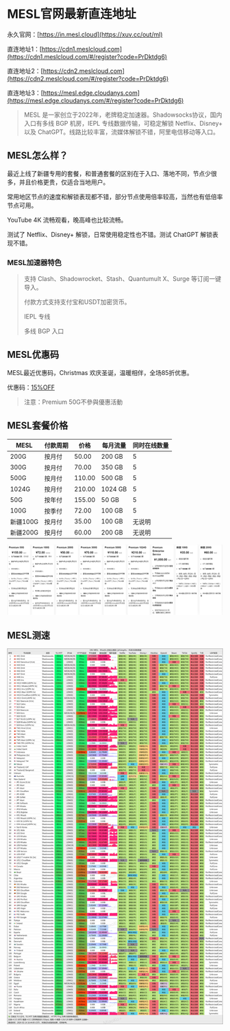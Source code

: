 # MESL官网最新直连地址

永久官网：[https://in.mesl.cloud](https://xuv.cc/out/ml)

直连地址1：[https://cdn1.meslcloud.com](https://cdn1.meslcloud.com/#/register?code=PrDktdg6)

直连地址2：[https://cdn2.meslcloud.com](https://cdn2.meslcloud.com/#/register?code=PrDktdg6)

直连地址3：[https://mesl.edge.cloudanys.com](https://mesl.edge.cloudanys.com/#/register?code=PrDktdg6)

> MESL 是一家创立于2022年，老牌稳定加速器。Shadowsocks协议，国内入口有多线 BGP 机房，IEPL 专线数据传输，可稳定解锁 Netflix、Disney+ 以及 ChatGPT。线路比较丰富，流媒体解锁不错，阿里电信移动等入口。

## MESL怎么样？

最近上线了新疆专用的套餐，和普通套餐的区别在于入口、落地不同，节点少很多，并且价格更贵，仅适合当地用户。

常用地区节点的速度和解锁表现都不错，部分节点使用倍率较高，当然也有低倍率节点可用。

YouTube 4K 流畅观看，晚高峰也比较流畅。

测试了 Netflix、Disney+ 解锁，日常使用稳定性也不错。测试 ChatGPT 解锁表现不错。

### MESL加速器特色

>支持 Clash、Shadowrocket、Stash、Quantumult X、Surge 等订阅一键导入。
>
>付款方式支持支付宝和USDT加密货币。
>
>IEPL 专线
>
>多线 BGP 入口

## MESL优惠码

MESL最近优惠码，Christmas 欢庆圣诞，温暖相伴，全场85折优惠。

优惠码：[15%OFF](https://xuv.cc/out/ml)

> 注意：Premium 50G不參與優惠活動

## MESL套餐价格

| MESL | 付款周期 | 价格     | 每月流量    | 同时在线数量 |
|--------|------|--------|---------|--------|
| 200G   | 按月付  | 50.00  | 200 GB  | 5      |
| 300G   | 按月付  | 70.00  | 350 GB  | 5      |
| 500G   | 按月付  | 110.00 | 500 GB  | 5      |
| 1024G  | 按月付  | 210.00 | 1024 GB | 5      |
| 50G    | 按年付  | 155.00 | 50 GB   | 5      |
| 100G   | 按季付  | 72.00  | 100 GB  | 5      |
| 新疆100G | 按月付  | 35.00 | 100 GB  | 无说明 |
| 新疆200G | 按月付  | 60.00 | 200 GB  | 无说明 |

[![MESL套餐价格](mesl_20241223_094331.png)](https://xuv.cc/out/ml)

## MESL测速

[![MESL测速参考MESL-SpeedTest](mesl_20241223_092442.png)](https://xuv.cc/out/ml)
